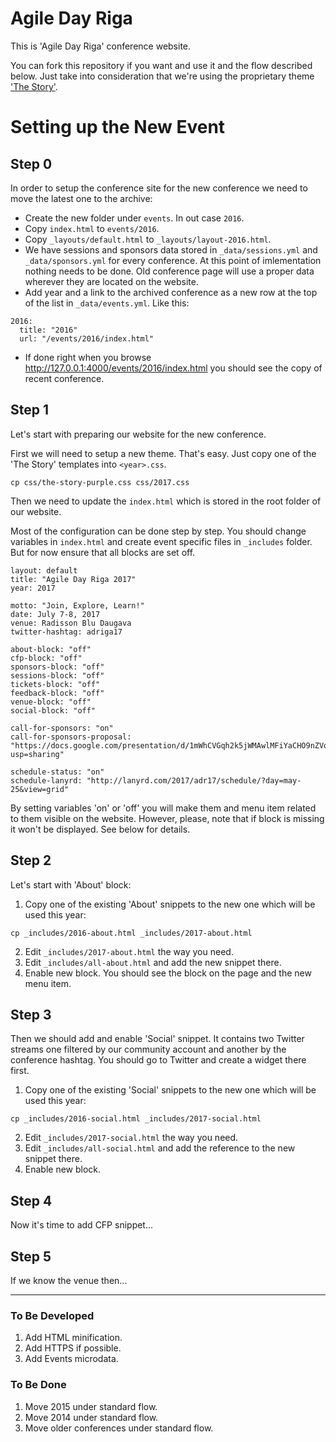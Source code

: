 # Agile Day Riga

This is 'Agile Day Riga' conference website.

You can fork this repository if you want and use it and the flow described below. Just take into consideration that we're using the proprietary theme ['The Story'](https://wrapbootstrap.com/theme/the-story-flat-business-template-WB05N1SL7).


# Setting up the New Event
## Step 0
In order to setup the conference site for the new conference we need to move the latest one to the archive:
- Create the new folder under `events`. In out case `2016`.
- Copy `index.html` to `events/2016`.
- Copy `_layouts/default.html` to `_layouts/layout-2016.html`.
- We have sessions and sponsors data stored in `_data/sessions.yml` and `_data/sponsors.yml` for every conference. At this point of imlementation nothing needs to be done. Old conference page will use a proper data wherever they are located on the website.
- Add year and a link to the archived conference as a new row at the top of the list in `_data/events.yml`. Like this:
```
2016:
  title: "2016"
  url: "/events/2016/index.html"
```

- If done right when you browse http://127.0.0.1:4000/events/2016/index.html you should see the copy of recent conference.

## Step 1
Let's start with preparing our website for the new conference.

First we will need to setup a new theme. That's easy. Just copy one of the 'The Story' templates into `<year>.css`.
```
cp css/the-story-purple.css css/2017.css
```
Then we need to update the `index.html` which is stored in the root folder of our website.

Most of the configuration can be done step by step. You should change variables in `index.html` and create event specific files in `_includes` folder. But for now ensure that all blocks are set off.
```
layout: default
title: "Agile Day Riga 2017"
year: 2017

motto: "Join, Explore, Learn!"
date: July 7-8, 2017
venue: Radisson Blu Daugava
twitter-hashtag: adriga17

about-block: "off"
cfp-block: "off"
sponsors-block: "off"
sessions-block: "off"
tickets-block: "off"
feedback-block: "off"
venue-block: "off"
social-block: "off"

call-for-sponsors: "on"
call-for-sponsors-proposal: "https://docs.google.com/presentation/d/1mWhCVGqh2k5jWMAwlMFiYaCHO9nZVo_YSNAajrfT63g/edit?usp=sharing"

schedule-status: "on"
schedule-lanyrd: "http://lanyrd.com/2017/adr17/schedule/?day=may-25&view=grid"
```
By setting variables 'on' or 'off' you will make them and menu item related to them visible on the website. However, please, note that if block is missing it won't be displayed. See below for details.

## Step 2
Let's start with 'About' block:

1. Copy one of the existing 'About' snippets to the new one which will be used this year:
```
cp _includes/2016-about.html _includes/2017-about.html
```
2. Edit `_includes/2017-about.html` the way you need.
3. Edit `_includes/all-about.html` and add the new snippet there.
4. Enable new block.
You should see the block on the page and the new menu item.

## Step 3
Then we should add and enable 'Social' snippet. It contains two Twitter streams one filtered by our community account and another by the conference hashtag. You should go to Twitter and create a widget there first.

1. Copy one of the existing 'Social' snippets to the new one which will be used this year:
 ```
 cp _includes/2016-social.html _includes/2017-social.html
 ```
2. Edit `_includes/2017-social.html` the way you need.
3. Edit `_includes/all-social.html` and add the reference to the new snippet there.
4. Enable new block.

## Step 4
Now it's time to add CFP snippet...

## Step 5
If we know the venue then...


-----

### To Be Developed
1. Add HTML minification.
2. Add HTTPS if possible.
3. Add Events microdata.

### To Be Done
1. Move 2015 under standard flow.
2. Move 2014 under standard flow.
3. Move older conferences under standard flow.